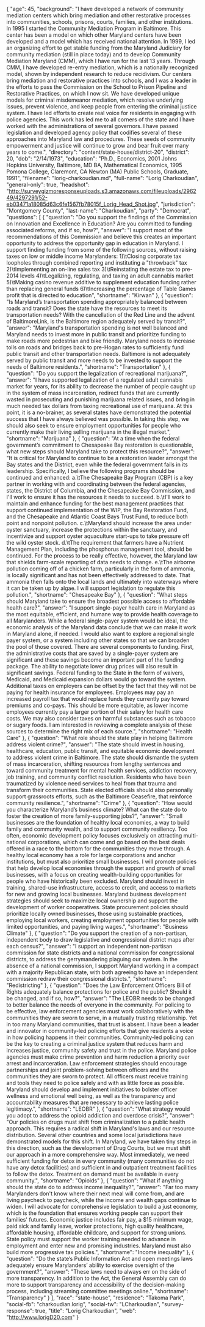 {
  "age": 45,
  "background": "I have developed a network of community mediation centers which bring mediation and other restorative processes into communities, schools, prisons, courts, families, and other institutions.  In 1995 I started the Community Mediation Program in Baltimore.  This center has been a model on which other Maryland centers have been developed and a model which has received national attention.  In 1999, I led an organizing effort to get stable funding from the Maryland Judiciary for community mediation (still in place today) and to develop Community Mediation Maryland (CMM), which I have run for the last 13 years.  Through CMM, I have developed re-entry mediation, which is a nationally recognized model, shown by independent research to reduce recidivism.  Our centers bring mediation and restorative practices into schools, and I was a leader in the efforts to pass the Commission on the School to Prison Pipeline and Restorative Practices, on which I now sit.  We have developed unique models for criminal misdemeanor mediation, which resolve underlying issues, prevent violence, and keep people from entering the criminal justice system.  I have led efforts to create real voice for residents in engaging with police agencies.  This work has led me to all corners of the state and I have worked with the administrations of several governors.  I have passed legislation and developed agency policy that codifies several of these approaches into Maryland law and procedures.  These seeds of community empowerment and justice will continue to grow and bear fruit over many years to come.",
  "directory": "content/state-house/district-20",
  "district": 20,
  "dob": "2/14/1973",
  "education": "Ph.D., Economics, 2001 Johns Hopkins University, Baltimore, MD  BA, Mathematical Economics, 1995 Pomona College, Claremont, CA  Newton (MA) Public Schools, Graduate, 1991",
  "filename": "lorig-charkoudian.md",
  "full-name": "Lorig Charkoudian",
  "general-only": true,
  "headshot": "http://surveygizmoresponseuploads.s3.amazonaws.com/fileuploads/296249/4297291/52-eb03471a18085d63c6fe1567fb78015f_Lorig_Head_Shot.jpg",
  "jurisdiction": "Montgomery County",
  "last-name": "Charkoudian",
  "party": "Democrat",
  "questions": [
    {
      "question": "Do you support the findings of the Commission on Innovation and Excellence in Education? Are you committed to funding associated reforms, and if so, how?",
      "answer": "I support most of the recommendations of this Commission and believe this creates an important opportunity to address the opportunity gap in education in Maryland. I support finding funding from some of the following sources, without raising taxes on low or middle income Marylanders: 1)\tClosing corporate tax loopholes through combined reporting and instituting a \"throwback\" tax 2)\tImplementing an on-line sales tax 3)\tReinstating the estate tax to pre-2014 levels 4)\tLegalizing, regulating, and taxing an adult cannabis market 5)\tMaking casino revenue additive to supplement education funding rather than replacing general funds 6)\tIncreasing the percentage of Table Games profit that is directed to education",
      "shortname": "Kirwan"
    },
    {
      "question": "Is Maryland’s transportation spending appropriately balanced between roads and transit? Does the state have the resources to meet its transportation needs? With the cancellation of the Red Line and the advent of BaltimoreLink, is the Baltimore region adequately served by transit?",
      "answer": "Maryland's transportation spending is not well balanced and Maryland needs to invest more in public transit and prioritize funding to make roads more pedestrian and bike friendly. Maryland needs to increase tolls on roads and bridges back to pre-Hogan rates to sufficiently fund public transit and other transportation needs. Baltimore is not adequately served by public transit and more needs to be invested to support the needs of Baltimore residents.",
      "shortname": "Transportation"
    },
    {
      "question": "Do you support the legalization of recreational marijuana?",
      "answer": "I have supported legalization of a regulated adult cannabis market for years, for its ability to decrease the number of people caught up in the system of mass incarceration, redirect funds that are currently wasted in prosecuting and punishing marijuana related issues, and bring in much needed tax dollars from taxing recreational use of marijuana. At this point, it is a no-brainer, as several states have demonstrated the potential success that I have always believed was possible. In taking this step, we should also seek to ensure employment opportunities for people who currently make their living selling marijuana in the illegal market.",
      "shortname": "Marijuana"
    },
    {
      "question": "At a time when the federal government’s commitment to Chesapeake Bay restoration is questionable, what new steps should Maryland take to protect this resource?",
      "answer": "It is critical for Maryland to continue to be a restoration leader amongst the Bay states and the District, even while the federal government fails in its leadership. Specifically, I believe the following programs should be continued and enhanced: a.\tThe Chesapeake Bay Program (CBP) is a key partner in working with and coordinating between the federal agencies, states, the District of Columbia, and the Chesapeake Bay Commission, and I'll work to ensure it has the resources it needs to succeed.  b.\tI'll work to maintain and enhance funding for the best management practices that support continued implementation of the WIP, the Bay Restoration Fund, and the Chesapeake and Atlantic Coast Bays Trust Fund, to reduce both point and nonpoint pollution.  c.\tMaryland should increase the area under oyster sanctuary, increase the protections within the sanctuary, and incentivize and support oyster aquaculture start-ups to take pressure off the wild oyster stock. d.\tThe requirement that farmers have a Nutrient Management Plan, including the phosphorus management tool, should be continued. For the process to be really effective, however, the Maryland law that shields farm-scale reporting of data needs to change.  e.\tThe airborne pollution coming off of a chicken farm, particularly in the form of ammonia, is locally significant and has not been effectively addressed to date.  That ammonia then falls onto the local lands and ultimately into waterways where it can be taken up by algae.  I will support legislation to regulate this pollution.",
      "shortname": "Chesapeake Bay"
    },
    {
      "question": "What steps should Maryland take to ensure the broadest possible access to affordable health care?",
      "answer": "I support single-payer health care in Maryland as the most equitable, efficient, and humane way to provide health coverage to all Marylanders. While a federal single-payer system would be ideal, the economic analysis of the Maryland data conclude that we can make it work in Maryland alone, if needed. I would also want to explore a regional single payer system, or a system including other states so that we can broaden the pool of those covered. There are several components to funding. First, the administrative costs that are saved by a single-payer system are significant and these savings become an important part of the funding package. The ability to negotiate lower drug prices will also result in significant savings. Federal funding to the State in the form of waivers, Medicaid, and Medicaid expansion dollars would go toward the system. Additional taxes on employers can be offset by the fact that they will not be paying for health insurance for employees. Employees may pay an increased payroll tax that would replace funds they currently pay toward premiums and co-pays. This should be more equitable, as lower income employees currently pay a larger portion of their salary for health care costs. We may also consider taxes on harmful substances such as tobacco or sugary foods. I am interested in reviewing a complete analysis of these sources to determine the right mix of each source.",
      "shortname": "Health Care"
    },
    {
      "question": "What role should the state play in helping Baltimore address violent crime?",
      "answer": "The state should invest in housing, healthcare, education, public transit, and equitable economic development to address violent crime in Baltimore. The state should dismantle the system of mass incarceration, shifting resources from lengthy sentences and toward community treatment for mental health services, addiction recovery, job training, and community conflict resolution. Residents who have been traumatized by violence need services to heal from that trauma and transform their communities. State elected officials should also personally support grassroots efforts, such as the Baltimore Ceasefire, that reinforce community resilience.",
      "shortname": "Crime"
    },
    {
      "question": "How would you characterize Maryland’s business climate? What can the state do to foster the creation of more family-supporting jobs?",
      "answer": "Small businesses are the foundation of healthy local economies, a way to build family and community wealth, and to support community resiliency. Too often, economic development policy focuses exclusively on attracting multi-national corporations, which can come and go based on the best deals offered in a race to the bottom for the communities they move through. A healthy local economy has a role for large corporations and anchor institutions, but must also prioritize small businesses. I will promote policies that help develop local economies through the support and growth of small businesses, with a focus on creating wealth-building opportunities for people who have historically been excluded. Maryland should invest in training, shared-use infrastructure, access to credit, and access to markets for new and growing local businesses. Maryland business development strategies should seek to maximize local ownership and support the development of worker cooperatives. State procurement policies should prioritize locally owned businesses, those using sustainable practices, employing local workers, creating employment opportunities for people with limited opportunities, and paying living wages.",
      "shortname": "Business Climate"
    },
    {
      "question": "Do you support the creation of a non-partisan, independent body to draw legislative and congressional district maps after each census?",
      "answer": "I support an independent non-partisan commission for state districts and a national commission for congressional districts, to address the gerrymandering plaguing our system. In the absence of a national commission, I support Maryland working in a compact with a majority Republican state, with both agreeing to have an independent commission redraw their congressional districts.",
      "shortname": "Redistricting"
    },
    {
      "question": "Does the Law Enforcement Officers Bill of Rights adequately balance protections for police and the public? Should it be changed, and if so, how?",
      "answer": "The LEOBR needs to be changed to better balance the needs of everyone in the community. For policing to be effective, law enforcement agencies must work collaboratively with the communities they are sworn to serve, in a mutually trusting relationship. Yet in too many Maryland communities, that trust is absent. I have been a leader and innovator in community-led policing efforts that give residents a voice in how policing happens in their communities. Community-led policing can be the key to creating a criminal justice system that reduces harm and increases justice, community safety and trust in the police. Maryland police agencies must make crime prevention and harm reduction a priority over arrest and incarceration. Law enforcement strategies should encourage partnerships and joint problem-solving between officers and the communities they are sworn to protect. All officers must receive training and tools they need to police safely and with as little force as possible. Maryland should develop and implement initiatives to bolster officer wellness and emotional well being, as well as the transparency and accountability measures that are necessary to achieve lasting police legitimacy.",
      "shortname": "LEOBR"
    },
    {
      "question": "What strategy would you adopt to address the opioid addiction and overdose crisis?",
      "answer": "Our policies on drugs must shift from criminalization to a public health approach. This requires a radical shift in Maryland's laws and our resource distribution. Several other countries and some local jurisdictions have demonstrated models for this shift. In Maryland, we have taken tiny steps in this direction, such as the development of Drug Courts, but we must shift our approach in a more comprehensive way. Most immediately, we need sufficient funding for detox in every community (many communities do not have any detox facilities) and sufficient in and outpatient treatment facilities to follow the detox. Treatment on demand must be available in every community.",
      "shortname": "Opioids"
    },
    {
      "question": "What if anything should the state do to address income inequality?",
      "answer": "Far too many Marylanders don't know where their next meal will come from, and are living paycheck to paycheck, while the income and wealth gaps continue to widen. I will advocate for comprehensive legislation to build a just economy, which is the foundation that ensures working people can support their families' futures. Economic justice includes fair pay, a $15 minimum wage, paid sick and family leave, worker protections, high quality healthcare, affordable housing, affordable childcare, and support for strong unions. State policy must support the worker training needed to advance in employment and enter new and promising industries. Maryland must also build more progressive tax policies.",
      "shortname": "Income inequality"
    },
    {
      "question": "Do the state’s Public Information Act and open meetings laws adequately ensure Marylanders’ ability to exercise oversight of the government?",
      "answer": "These laws need to always err on the side of more transparency. In addition to the Act, the General Assembly can do more to support transparency and accessibility of the decision-making process, including streaming committee meetings online.",
      "shortname": "Transparency"
    }
  ],
  "race": "state-house",
  "residence": "Takoma Park",
  "social-fb": "charkoudian.lorig",
  "social-tw": "LCharkoudian",
  "survey-response": true,
  "title": "Lorig Charkoudian",
  "web": "http://www.lorigD20.com"
}

